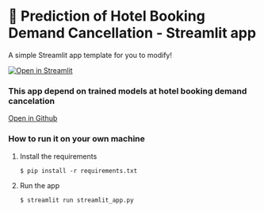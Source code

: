 # 🎈 Prediction of Hotel Booking Demand Cancellation - Streamlit app

A simple Streamlit app template for you to modify!

[![Open in Streamlit](https://static.streamlit.io/badges/streamlit_badge_black_white.svg)](https://blank-app-template.streamlit.app/)

### This app depend on trained models at hotel booking demand cancelation 
[Open in Github](https://github.com/waleed-o99/hotel-booking-cancellation-prediction)
### How to run it on your own machine

1. Install the requirements

   ```
   $ pip install -r requirements.txt
   ```

2. Run the app

   ```
   $ streamlit run streamlit_app.py
   ```
